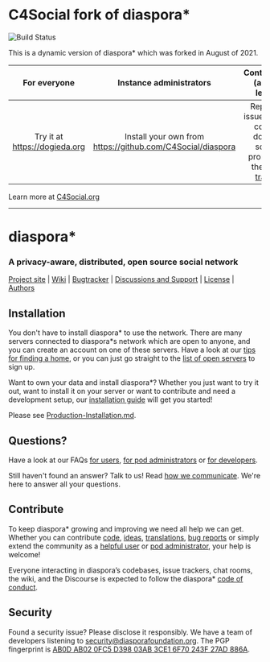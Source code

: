 # C4Social fork of diaspora\*

![Build Status](https://github.com/c4social/diaspora/actions/workflows/ci.yml/badge.svg)

This is a dynamic version of diaspora\* which was forked in August of 2021.

|For everyone|Instance administrators|Contributors (all skill levels)|
|:----:|:----:|:----:|
|  Try it at https://dogieda.org | Install your own from https://github.com/C4Social/diaspora | Report an issue, submit code or docs, or solve a problem at the  [Issue tracker](https://github.com/C4Social/diaspora/issues) |

Learn more at [C4Social.org](https://c4social.org)

----

# diaspora\*
### A privacy-aware, distributed, open source social network

[Project site](https://diasporafoundation.org) |
[Wiki](https://wiki.diasporafoundation.org) |
[Bugtracker](https://github.com/diaspora/diaspora/issues) |
[Discussions and Support](https://discourse.diasporafoundation.org/) |
[License](/COPYRIGHT) |
[Authors](https://github.com/diaspora/diaspora/contributors)

## Installation


You don't have to install diaspora\* to use the network. There are many servers connected to diaspora\*s network which are open to anyone, and you can create an account on one of these servers. Have a look at our [tips for finding a home](https://wiki.diasporafoundation.org/Choosing_a_pod), or you can just go straight to the [list of open servers](https://diaspora.podupti.me) to sign up.

Want to own your data and install diaspora\*? Whether you just want to try it out, want to install it on your server or want to contribute and need a development setup, our [installation guide](INSTALLING.md) will get you started!

Please see [Production-Installation.md](/docs/Production-Installation.md).


## Questions?

Have a look at our FAQs [for users](https://wiki.diasporafoundation.org/FAQ_for_users), [for pod administrators](https://wiki.diasporafoundation.org/FAQ_for_pod_maintainers) or [for developers](https://wiki.diasporafoundation.org/FAQ_for_developers).

Still haven't found an answer? Talk to us! Read [how we communicate](https://wiki.diasporafoundation.org/How_we_communicate). We're here to answer all your questions.

## Contribute

To keep diaspora\* growing and improving we need all help we can get. Whether you can contribute [code](https://wiki.diasporafoundation.org/Getting_started_with_contributing), [ideas](https://wiki.diasporafoundation.org/How_we_communicate#Discourse), [translations](https://wiki.diasporafoundation.org/Contribute_translations), [bug reports](https://wiki.diasporafoundation.org/How_to_report_a_bug) or simply extend the community as a [helpful user](https://wiki.diasporafoundation.org/Welcoming_committee) or [pod administrator](https://wiki.diasporafoundation.org/Installation), your help is welcome!

Everyone interacting in diaspora’s codebases, issue trackers, chat rooms, the wiki, and the Discourse is expected to follow the diaspora\* [code of conduct](/CODE_OF_CONDUCT.md).

## Security

Found a security issue? Please disclose it responsibly. We have a team of developers listening to [security@diasporafoundation.org](mailto:security@diasporafoundation.org). The PGP fingerprint is [AB0D AB02 0FC5 D398 03AB 3CE1 6F70 243F 27AD 886A](https://pgp.mit.edu/pks/lookup?op=get&search=0x6F70243F27AD886A).
